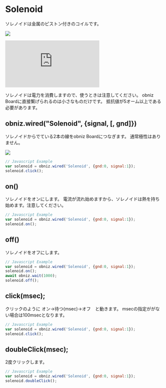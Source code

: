 # Solenoid

ソレノイドは金属のピストン付きのコイルです。

![](./image.jpg)

<div class="embed-responsive embed-responsive-4by3 iframe_outer" >
<iframe class="embed-responsive-item iframe_inner" src="https://www.youtube.com/embed/6BeLaH5HkVw" frameborder="0" allow="autoplay; encrypted-media" allowfullscreen></iframe>
</div>

ソレノイドは電力を消費しますので、使うときは注意してください。
obniz Boardに直接繋げられるのは小さなものだけです。
抵抗値が5オーム以上である必要があります。

## obniz.wired("Solenoid", {signal, [, gnd]})

ソレノイドからでている2本の線をobniz Boardにつなぎます。
通常極性はありません。


![](./wired.png)

```Javascript
// Javascript Example
var solenoid = obniz.wired('Solenoid', {gnd:0, signal:1});
solenoid.click();
```

## on()
ソレノイドをオンにします。
電流が流れ始めますから、ソレノイドは熱を持ち始めます。注意してください。

```Javascript
// Javascript Example
var solenoid = obniz.wired('Solenoid', {gnd:0, signal:1});
solenoid.on();
```

## off()
ソレノイドをオフにします。

```Javascript
// Javascript Example
var solenoid = obniz.wired('Solenoid', {gnd:0, signal:1});
solenoid.on();
await obniz.wait(1000);
solenoid.off();
```

## click(msec);
クリックのように オン->待つ(msec)->オフ　と動きます。
msecの指定ががない場合は100msecとなります。

```Javascript
// Javascript Example
var solenoid = obniz.wired('Solenoid', {gnd:0, signal:1});
solenoid.click();
```

## doubleClick(msec);
2度クリックします。

```Javascript
// Javascript Example
var solenoid = obniz.wired('Solenoid', {gnd:0, signal:1});
solenoid.doubleClick();
```